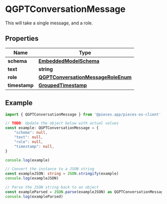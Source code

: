 
# QGPTConversationMessage

This will take a single message, and a role.

## Properties

Name | Type
------------ | -------------
**schema** | [**EmbeddedModelSchema**](EmbeddedModelSchema)
**text** | **string**
**role** | [**QGPTConversationMessageRoleEnum**](QGPTConversationMessageRoleEnum)
**timestamp** | [**GroupedTimestamp**](GroupedTimestamp)

## Example

```typescript
import { QGPTConversationMessage } from '@pieces.app/pieces-os-client'

// TODO: Update the object below with actual values
const example: QGPTConversationMessage = {
    "schema": null,
    "text": null,
    "role": null,
    "timestamp": null,
}

console.log(example)

// Convert the instance to a JSON string
const exampleJSON: string = JSON.stringify(example)
console.log(exampleJSON)

// Parse the JSON string back to an object
const exampleParsed = JSON.parse(exampleJSON) as QGPTConversationMessage
console.log(exampleParsed)
```


